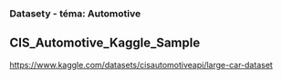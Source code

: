 ### Datasety - téma: Automotive

## CIS_Automotive_Kaggle_Sample
https://www.kaggle.com/datasets/cisautomotiveapi/large-car-dataset


